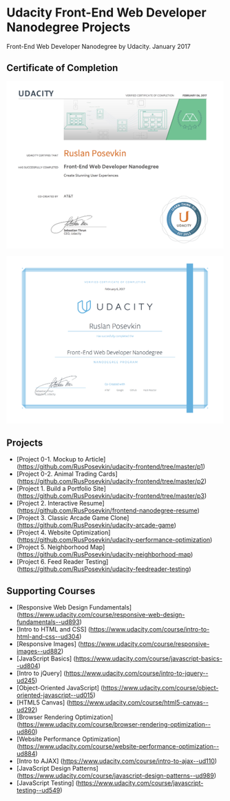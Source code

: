 # Udacity Front-End Web Developer Nanodegree Projects
Front-End Web Developer Nanodegree by Udacity. January 2017

## Certificate of Completion
![Certificate of Completion](https://github.com/rusposevkin/udacity-frontend/raw/master/img/certificate-1.png "Certificate of Completion")

![Certificate of Completion](https://github.com/rusposevkin/udacity-frontend/raw/master/img/certificate-2.png "Certificate of Completion")

## Projects
* [Project 0-1. Mockup to Article] (https://github.com/RusPosevkin/udacity-frontend/tree/master/p1)
* [Project 0-2. Animal Trading Cards] (https://github.com/RusPosevkin/udacity-frontend/tree/master/p2)
* [Project 1. Build a Portfolio Site] (https://github.com/RusPosevkin/udacity-frontend/tree/master/p3)
* [Project 2. Interactive Resume] (https://github.com/RusPosevkin/frontend-nanodegree-resume)
* [Project 3. Classic Arcade Game Clone] (https://github.com/RusPosevkin/udacity-arcade-game)
* [Project 4. Website Optimization] (https://github.com/RusPosevkin/udacity-performance-optimization)
* [Project 5. Neighborhood Map] (https://github.com/RusPosevkin/udacity-neighborhood-map)
* [Project 6. Feed Reader Testing] (https://github.com/RusPosevkin/udacity-feedreader-testing)

## Supporting Courses
* [Responsive Web Design Fundamentals] (https://www.udacity.com/course/responsive-web-design-fundamentals--ud893)
* [Intro to HTML and CSS] (https://www.udacity.com/course/intro-to-html-and-css--ud304)
* [Responsive Images] (https://www.udacity.com/course/responsive-images--ud882)
* [JavaScript Basics] (https://www.udacity.com/course/javascript-basics--ud804)
* [Intro to jQuery] (https://www.udacity.com/course/intro-to-jquery--ud245)
* [Object-Oriented JavaScript] (https://www.udacity.com/course/object-oriented-javascript--ud015)
* [HTML5 Canvas] (https://www.udacity.com/course/html5-canvas--ud292)
* [Browser Rendering Optimization] (https://www.udacity.com/course/browser-rendering-optimization--ud860)
* [Website Performance Optimization] (https://www.udacity.com/course/website-performance-optimization--ud884)
* [Intro to AJAX] (https://www.udacity.com/course/intro-to-ajax--ud110)
* [JavaScript Design Patterns] (https://www.udacity.com/course/javascript-design-patterns--ud989)
* [JavaScript Testing] (https://www.udacity.com/course/javascript-testing--ud549)

